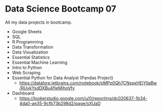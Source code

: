 # Data Science Bootcamp 07
All my data projects in bootcamp.
- Google Sheets
- SQL
- R Programming
- Data Transformation
- Data Visualization
- Essential Statistics
- Essential Machine Learning
- Intro to Python
- Web Scraping
- Essential Python for Data Analyst (Pandas Project)
  - https://datalore.jetbrains.com/notebook/pMPp0Qh7CNspxHEjYllaBw/RUvkYsdDXBu4fIeMjhoVfv
- Dashboard
  - https://lookerstudio.google.com/u/0/reporting/dc020637-1b34-4da0-ae35-9cfb73b298d2/page/sXUaD
